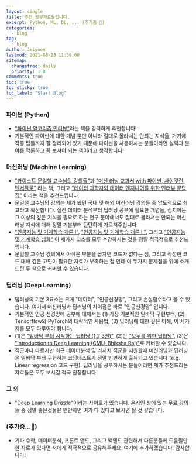 ```yaml
---
layout: single
title: 추천 공부자료들입니다.
excerpt: Python, ML, DL, ... (추가중 🚧) 
categories:
  - blog
tag:
  - blog
author: Jeiyoon
lastmod: 2021-08-23 11:36:00
sitemap:
  changefreq: daily
  priority: 1.0
comments: true
toc: true
toc_sticky: true
toc_label: "Start Blog"
---
```


### 파이썬 (Python)

- ["파이썬 알고리즘 인터뷰"](https://github.com/onlybooks/algorithm-interview)라는 책을 강력하게 추천합니다! 
- 기본적인 파이썬에 대한 개념 뿐만 아니라 절대로 몰라서는 안되는 지식들, 거기에 각종 팁들까지 잘 정리되어 있기 때문에 파이썬을 사용하시는 분들이라면 실력과 분야를 막론하고 꼭 보셔야 되는 책이라고 생각합니다!


### 머신러닝 (Machine Learning)

- ["카이스트 문일철 교수님의 강의들"](https://kooc.kaist.ac.kr/)과 ["머신 러닝 교과서 with 파이썬, 사이킷런, 텐서플로"](https://github.com/gilbutITbook/080223) 라는 책, 그리고 ["데이터 과학자와 데이터 엔지니어를 위한 인터뷰 문답집"](https://jpub.tistory.com/1057) 이라는 책을 추천드립니다.
- 문일철 교수님의 강의는 제가 봤던 국내 및 해외 머신러닝 강의들 중 압도적으로 최고라고 확신합니다. 실전 데이터 분석부터 딥러닝 공부에 필요한 개념들, 심지어는 그 이상의 깊은 지식을 필요로 하는 연구 분야에서도 절대로 몰라서는 안되는 머신러닝 지식에 대해 정말 기본부터 탄탄하게 가르쳐주십니다. 
- ["인공지능 및 기계학습 개론 I"](https://kaist.edwith.org/machinelearning1_17), ["인공지능 및 기계학습 개론 II"](https://kaist.edwith.org/machinelearning2__17), 그리고 ["인공지능 및 기계학습 심화"](https://kooc.kaist.ac.kr/aiml-adv) 이 세가지 코스를 모두 수강하시는 것을 정말 적극적으로 추천드립니다.   
- 문일철 교수님 강의에서 아쉬운 부분을 꼽자면 코드가 없다는 점, 그리고 작성한 코드 대해 깊은 고민이 필요한 자료가 부족하는 점 인데 이 두가지 문제점을 위에 소개드린 두 책으로 커버할 수 있습니다.


### 딥러닝 (Deep Learning)

- 딥러닝의 기본 3요소는 크게 "데이터", "인공신경망", 그리고 손실함수라고 볼 수 있습니다. 여기서 머신러닝과 딥러닝의 차이점은 바로 "인공신경망" 입니다.
- 기본적인 인공 신경망에 공부에 대해서는 (1) 가장 기본적인 밑바닥 구현부터, (2) Tensorflow와 PyTorch의 대략적인 사용법, (3) 딥러닝에 대한 깊은 이해, 이 세가지를 모두 다루어야 합니다.
- (1)은 ["밑바닥 부터 시작하는 딥러닝 (1,2,3권)"](https://github.com/WegraLee?tab=repositories), (2)는 ["모두를 위한 딥러닝"](https://deeplearningzerotoall.github.io/season2/), (3)은 ["Introduction to Deep Learning (CMU, Bhiksha Raj)"](http://deeplearning.cs.cmu.edu/F20/index.html)로 커버할 수 있습니다.     
- 직군마다 다르지만 최근 데이터분석 및 리서치 직군을 지원할때 머신러닝과 딥러닝을 밑바닥 부터 구현하는 코딩테스트가 정말 빈번하게 출제되고 있습니다 (e.g. Linear regression 코드 구현). 딥러닝을 공부하시는 분들이라면 제가 추천드리는 자료들은 모두 보시길 적극 권장합니다.  


### 그 외

- ["Deep Learning Drizzle"](https://deep-learning-drizzle.github.io/)이라는 사이트가 있습니다. 온라인 상에 있는 무료 강의들 중 정말 좋은것들은 왠만하면 여기 다 있다고 보시면 될 것 같습니다. 


### (추가중...🚧)

- 기타 수학, 데이터분석, 프론트 앤드, 그리고 백앤드 관련해서 다른분들께 도움될만한 자료가 있다면 저에게 적극적으로 공유해주세요. 여기에 추가하겠습니다. 감사합니다!
